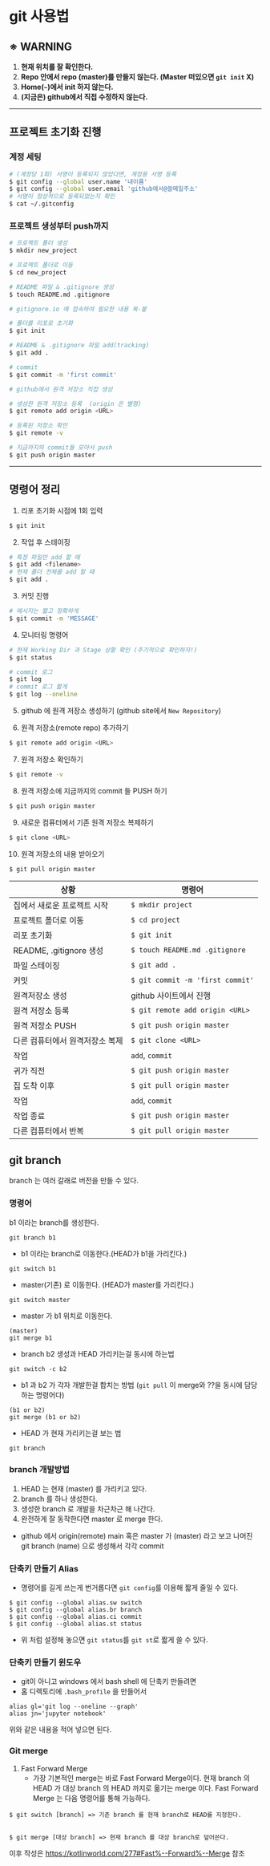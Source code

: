 # git 사용법

## ※ WARNING
1. **현재 위치를 잘 확인한다.**
2. **Repo 안에서 repo (master)를 만들지 않는다. (Master 떠있으면 `git init` X)**
3. **Home(`~`)에서 init 하지 않는다.**
4. **(지금은) github에서 직접 수정하지 않는다.**

---
## 프로젝트 초기화 진행

### 계정 세팅

```sh
# (계정당 1회) 서명이 등록되지 않았다면, 계정용 서명 등록
$ git config --global user.name '내이름'
$ git config --global user.email 'github에서@쓸메일주소'
# 서명이 정상적으로 등록되었는지 확인
$ cat ~/.gitconfig  
```

### 프로젝트 생성부터 push까지

```sh
# 프로젝트 폴더 생성
$ mkdir new_project

# 프로젝트 폴더로 이동
$ cd new_project

# README 파일 & .gitignore 생성
$ touch README.md .gitignore

# gitignore.io 에 접속하여 필요한 내용 복-붙

# 폴더를 리포로 초기화
$ git init

# README & .gitignore 파일 add(tracking)
$ git add .

# commit
$ git commit -m 'first commit'

# github에서 원격 저장소 직접 생성

# 생성한 원격 저장소 등록  (origin 은 별명)
$ git remote add origin <URL>

# 등록된 저장소 확인
$ git remote -v

# 지금까지의 commit들 모아서 push
$ git push origin master
```
---

## 명령어 정리

1. 리포 초기화 시점에 1회 입력

```sh
$ git init 
```

2. 작업 후 스테이징

```sh
# 특정 파일만 add 할 때
$ git add <filename>
# 현재 폴더 전체를 add 할 때
$ git add .
```

3. 커밋 진행

```sh
# 메시지는 짧고 정확하게
$ git commit -m 'MESSAGE'
```


4. 모니터링 명령어

```sh
# 현재 Working Dir 과 Stage 상황 확인 (주기적으로 확인하자!)
$ git status

# commit 로그 
$ git log     
# commit 로그 짧게
$ git log --oneline
```

5. github 에 원격 저장소 생성하기 (github site에서 `New Repository`)
  
6. 원격 저장소(remote repo) 추가하기

```sh
$ git remote add origin <URL>
``` 

7. 원격 저장소 확인하기

```sh
$ git remote -v
```

8. 원격 저장소에 지금까지의 commit 들 PUSH 하기

```sh
$ git push origin master
```

9. 새로운 컴퓨터에서 기존 원격 저장소 복제하기
```sh
$ git clone <URL>
```

10. 원격 저장소의 내용 받아오기
```sh
$ git pull origin master
```

|상황|명령어|
|--|--|
|집에서 새로운 프로젝트 시작|`$ mkdir project`|
|프로젝트 폴더로 이동|`$ cd project`|
|리포 초기화|`$ git init`|
|README, .gitignore 생성|`$ touch README.md .gitignore`|
|파일 스테이징|`$ git add .`|
|커밋|`$ git commit -m 'first commit'`|
|원격저장소 생성|github 사이트에서 진행|
|원격 저장소 등록|`$ git remote add origin <URL>`|
|원격 저장소 PUSH|`$ git push origin master`|
|다른 컴퓨터에서 원격저장소 복제|`$ git clone <URL>`|
|작업|`add`, `commit`|
|귀가 직전|`$ git push origin master`|
|집 도착 이후|`$ git pull origin master`|
|작업|`add`, `commit`|
|작업 종료|`$ git push origin master`|
|다른 컴퓨터에서 반복|`$ git pull origin master`|


## **git branch**
branch 는 여러 갈래로 버전을 만들 수 있다.

### **명령어** 
b1 이라는 branch를 생성한다.
```
git branch b1
```
- b1 이라는 branch로 이동한다.(HEAD가 b1을 가리킨다.)
```
git switch b1
```
- master(기존) 로 이동한다. (HEAD가 master를 가리킨다.)
```
git switch master
```
- master 가 b1 위치로 이동한다.
```
(master)
git merge b1
```
- branch b2 생성과 HEAD 가리키는걸 동시에 하는법
```
git switch -c b2
```
- b1 과 b2 가 각자 개발한걸 합치는 방법 (`git pull` 이 merge와 ??을 동시에 담당하는 명령어다)
```
(b1 or b2)
git merge (b1 or b2)
```
- HEAD 가 현재 가리키는걸 보는 법
```
git branch
```

### **branch 개발방법**

1. HEAD 는 현재 (master) 를 가리키고 있다.
2. branch 를 하나 생성한다.
3. 생성한 branch 로 개발을 차근차근 해 나간다.
4. 완전하게 잘 동작한다면 master 로 merge 한다.

- github 에서 origin(remote) main 혹은 master 가 (master) 라고 보고
나머진 git branch (name) 으로 생성해서 각각 commit

### **단축키 만들기 Alias**

- 명령어를 길게 쓰는게 번거롭다면 `git config`를 이용해 짧게 줄일 수 있다.
```
$ git config --global alias.sw switch
$ git config --global alias.br branch
$ git config --global alias.ci commit
$ git config --global alias.st status
```
- 위 처럼 설정해 놓으면 `git status`를 `git st`로 짧게 쓸 수 있다.

### **단축키 만들기 윈도우**

- git이 아니고 windows 에서 bash shell 에 단축키 만들려면
- 홈 디렉토리에 `.bash_profile` 을 만들어서 
```
alias gl='git log --oneline --graph'
alias jn='jupyter notebook'
```
위와 같은 내용을 적어 넣으면 된다.

### **Git merge**

1. Fast Forward Merge
   - 가장 기본적인 merge는 바로 Fast Forward Merge이다. 현재 branch 의 HEAD 가 대상 branch 의 HEAD 까지로 옮기는 merge 이다. Fast Forward Merge 는 다음 명령어를 통해 가능하다.

```
$ git switch [branch] => 기존 branch 를 현재 branch로 HEAD를 지정한다.


$ git merge [대상 branch] => 현재 branch 를 대상 branch로 덮어쓴다.
```

이후 작성은 https://kotlinworld.com/277#Fast%--Forward%--Merge 참조

